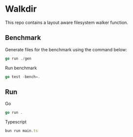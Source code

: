 # Walkdir

This repo contains a layout aware filesystem walker function.

## Benchmark

Generate files for the benchmark using the command below:
```go
go run ./gen
```

Run benchmark
```go
go test -bench=.
```

## Run

Go
```go
go run .
```

Typescript
```ts
bun run main.ts
```